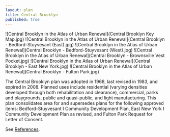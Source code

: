 ```yaml
---
layout: plan
title: Central Brooklyn
published: true
---
```


![Central Brooklyn in the Atlas of Urban Renewal](Central Brooklyn Key Map.jpg)
![Central Brooklyn in the Atlas of Urban Renewal](Central Brooklyn - Bedford-Stuyvesant \(East\).jpg)
![Central Brooklyn in the Atlas of Urban Renewal](Central Brooklyn - Bedford-Stuyvesant \(West\).jpg)
![Central Brooklyn in the Atlas of Urban Renewal](Central Brooklyn - Brownsville Vest Pocket.jpg)
![Central Brooklyn in the Atlas of Urban Renewal](Central Brooklyn - East New York.jpg)
![Central Brooklyn in the Atlas of Urban Renewal](Central Brooklyn - Fulton Park.jpg)

The Central Brooklyn plan was adopted in 1968, last revised in 1983, and expired in 2008. Planned uses include residential (varying densities developed through both rehabilitation and clearance), commercial, parks and playgrounds, public and quasi-public, and light manufacturing. This plan consolidates area for and supersedes plans for the following approved items: Bedford-Stuyvesant I Community Development Plan, East New York I Community Development Plan as revised, and Fulton Park Request for Letter of Consent.

See [References](http://www.urbanreviewer.org/#page=references.html).
